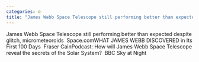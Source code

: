 ```yaml
---
categories: e
title: "James Webb Space Telescope still performing better than expected despite glitch micrometeoroids  Spacecom"
---
```

James Webb Space Telescope still performing better than expected despite glitch, micrometeoroids&nbsp;&nbsp;Space.comWHAT JAMES WEBB DISCOVERED in Its First 100 Days&nbsp;&nbsp;Fraser CainPodcast: How will James Webb Space Telescope reveal the secrets of the Solar System?&nbsp;&nbsp;BBC Sky at Night